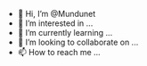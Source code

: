 - 👋 Hi, I’m @Mundunet
- 👀 I’m interested in ...
- 🌱 I’m currently learning ...
- 💞️ I’m looking to collaborate on ...
- 📫 How to reach me ...

<!---
Mundunet/Mundunet is a ✨ special ✨ repository because its `README.md` (this file) appears on your GitHub profile.
You can click the Preview link to take a look at your changes.
--->
